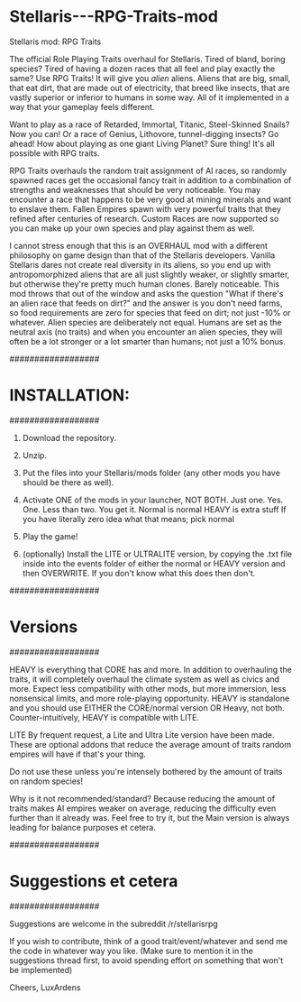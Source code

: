 # Stellaris---RPG-Traits-mod
Stellaris mod: RPG Traits

The official Role Playing Traits overhaul for Stellaris. Tired of bland, boring species? Tired of having a dozen races that all feel and play exactly the same? Use RPG Traits! It will give you *alien* aliens. Aliens that are big, small, that eat dirt, that are made out of electricity, that breed like insects, that are vastly superior or inferior to humans in some way. All of it implemented in a way that your gameplay feels different.

Want to play as a race of Retarded, Immortal, Titanic, Steel-Skinned Snails? Now you can! Or a race of Genius, Lithovore, tunnel-digging insects? Go ahead! How about playing as one giant Living Planet? Sure thing! It's all possible with RPG traits.

RPG Traits overhauls the random trait assignment of AI races, so randomly spawned races get the occasional fancy trait in addition to a combination of strengths and weaknesses that should be very noticeable. You may encounter a race that happens to be very good at mining minerals and want to enslave them. Fallen Empires spawn with very powerful traits that they refined after centuries of research. Custom Races are now supported so you can make up your own species and play against them as well.

I cannot stress enough that this is an OVERHAUL mod with a different philosophy on game design than that of the Stellaris developers. Vanilla Stellaris dares not create real diversity in its aliens, so you end up with antropomorphized aliens that are all just slightly weaker, or slightly smarter, but otherwise they're pretty much human clones. Barely noticeable. This mod throws that out of the window and asks the question "What if there's an alien race that feeds on dirt?" and the answer is you don't need farms, so food requirements are zero for species that feed on dirt; not just -10% or whatever. Alien species are deliberately not equal. Humans are set as the neutral axis (no traits) and when you encounter an alien species, they will often be a lot stronger or a lot smarter than humans; not just a 10% bonus.

##################
# INSTALLATION:
##################
1. Download the repository.
2. Unzip.
3. Put the files into your Stellaris/mods folder (any other mods you have should be there as well).
4.  Activate ONE of the mods in your launcher, NOT BOTH. Just one. Yes. One. Less than two. You get it.
    Normal is normal
    HEAVY is extra stuff
    If you have literally zero idea what that means; pick normal
   
5. Play the game!

6. (optionally) Install the LITE or ULTRALITE version, by copying the .txt file inside into the events folder of either the normal or HEAVY version and then OVERWRITE. If you don't know what this does then don't.

##################
# Versions
##################

HEAVY is everything that CORE has and more. In addition to overhauling the traits, it will completely overhaul the climate system as well as civics and more. Expect less compatibility with other mods, but more immersion, less nonsensical limits, and more role-playing opportunity.
HEAVY is standalone and you should use EITHER the CORE/normal version OR Heavy, not both. Counter-intuitively, HEAVY is compatible with LITE.

LITE
By frequent request, a Lite and Ultra Lite version have been made. These are optional addons that reduce the average amount of traits random empires will have if that's your thing. 

Do not use these unless you're intensely bothered by the amount of traits on random species!
 
Why is it not recommended/standard? Because reducing the amount of traits makes AI empires weaker on average, reducing the difficulty even further than it already was. Feel free to try it, but the Main version is always leading for balance purposes et cetera.






##################
# Suggestions et cetera
##################


Suggestions are welcome in the subreddit /r/stellarisrpg

If you wish to contribute, think of a good trait/event/whatever and send me the code in whatever way you like. 
(Make sure to mention it in the suggestions thread first, to avoid spending effort on something that won't be implemented)

Cheers,
LuxArdens
